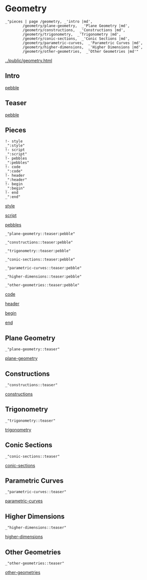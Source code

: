 # Geometry

    _"pieces | page /geometry, _'intro |md',
            /geometry/plane-geometry,  _'Plane Geometry |md',
            /geometry/constructions,  _'Constructions |md',
            /geometry/trigonometry,  _'Trigonometry |md',
            /geometry/conic-sections,  _'Conic Sections |md',
            /geometry/parametric-curves,  _'Parametric Curves |md',
            /geometry/higher-dimensions,  _'Higher Dimensions |md',
            /geometry/other-geometries,  _'Other Geometries |md'"

[../public/geometry.html](# "save:")


## Intro

[pebble]()

## Teaser

[pebble]()

## Pieces

    !- style
    _":style"
    !- script
    _":script"
    !- pebbles
    _":pebbles"
    !- code
    _":code"
    !- header
    _":header"
    !- begin
    _":begin"
    !- end
    _":end"

[style]() 

[script]()

[pebbles]()

    _"plane-geometry::teaser:pebble"

    _"constructions::teaser:pebble"

    _"trigonometry::teaser:pebble"

    _"conic-sections::teaser:pebble"

    _"parametric-curves::teaser:pebble"

    _"higher-dimensions::teaser:pebble"

    _"other-geometries::teaser:pebble"


[code]()



[header]()

[begin]()

[end]()

## Plane Geometry

    _"plane-geometry::teaser"


[plane-geometry](pages/geometry_plane-geometry.md "load:")

## Constructions

    _"constructions::teaser"


[constructions](pages/geometry_constructions.md "load:")

## Trigonometry

    _"trigonometry::teaser"


[trigonometry](pages/geometry_trigonometry.md "load:")

## Conic Sections

    _"conic-sections::teaser"


[conic-sections](pages/geometry_conic-sections.md "load:")

## Parametric Curves

    _"parametric-curves::teaser"


[parametric-curves](pages/geometry_parametric-curves.md "load:")

## Higher Dimensions

    _"higher-dimensions::teaser"


[higher-dimensions](pages/geometry_higher-dimensions.md "load:")

## Other Geometries

    _"other-geometries::teaser"


[other-geometries](pages/geometry_other-geometries.md "load:")